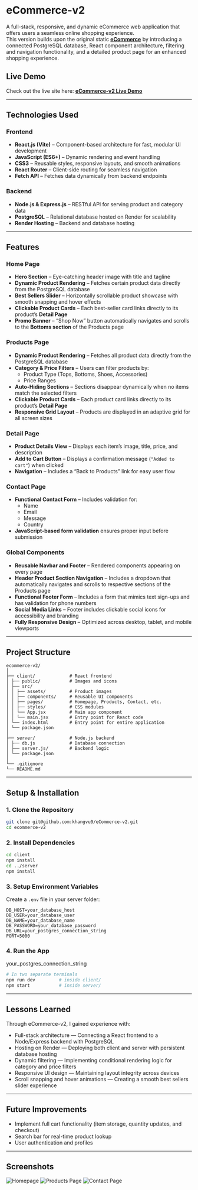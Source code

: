 # eCommerce-v2

A full-stack, responsive, and dynamic eCommerce web application that offers users a seamless online shopping experience.  
This version builds upon the original static **[eCommerce](https://github.com/khangvu0/eCommerce)** by introducing a connected PostgreSQL database, React component architecture, filtering and navigation functionality, and a detailed product page for an enhanced shopping experience.

## Live Demo

Check out the live site here: **[eCommerce-v2 Live Demo](https://ecommerce-v2-q1i4.onrender.com)**

---

## Technologies Used

### **Frontend**

-   **React.js (Vite)** – Component-based architecture for fast, modular UI development
-   **JavaScript (ES6+)** – Dynamic rendering and event handling
-   **CSS3** – Reusable styles, responsive layouts, and smooth animations
-   **React Router** – Client-side routing for seamless navigation
-   **Fetch API** – Fetches data dynamically from backend endpoints

### **Backend**

-   **Node.js & Express.js** – RESTful API for serving product and category data
-   **PostgreSQL** – Relational database hosted on Render for scalability
-   **Render Hosting** – Backend and database hosting

---

## Features

### Home Page

-   **Hero Section** – Eye-catching header image with title and tagline
-   **Dynamic Product Rendering** – Fetches certain product data directly from the PostgreSQL database
-   **Best Sellers Slider** – Horizontally scrollable product showcase with smooth snapping and hover effects
-   **Clickable Product Cards** – Each best-seller card links directly to its product’s **Detail Page**
-   **Promo Banner** – “Shop Now” button automatically navigates and scrolls to the **Bottoms section** of the Products page

### Products Page

-   **Dynamic Product Rendering** – Fetches all product data directly from the PostgreSQL database
-   **Category & Price Filters** – Users can filter products by:
    -   Product Type (Tops, Bottoms, Shoes, Accessories)
    -   Price Ranges
-   **Auto-Hiding Sections** – Sections disappear dynamically when no items match the selected filters
-   **Clickable Product Cards** – Each product card links directly to its product’s **Detail Page**
-   **Responsive Grid Layout** – Products are displayed in an adaptive grid for all screen sizes

### Detail Page

-   **Product Details View** – Displays each item’s image, title, price, and description
-   **Add to Cart Button** – Displays a confirmation message (`"Added to cart"`) when clicked
-   **Navigation** – Includes a “Back to Products” link for easy user flow

### Contact Page

-   **Functional Contact Form** – Includes validation for:
    -   Name
    -   Email
    -   Message
    -   Country
-   **JavaScript-based form validation** ensures proper input before submission

### Global Components

-   **Reusable Navbar and Footer** – Rendered components appearing on every page
-   **Header Product Section Navigation** – Includes a dropdown that automatically navigates and scrolls to respective sections of the Products page
-   **Functional Footer Form** – Includes a form that mimics text sign-ups and has validation for phone numbers
-   **Social Media Links** – Footer includes clickable social icons for accessibility and branding
-   **Fully Responsive Design** – Optimized across desktop, tablet, and mobile viewports

---

## Project Structure

```
ecommerce-v2/
│
├── client/             # React frontend
│ ├── public/           # Images and icons
│ ├── src/
│ │ ├── assets/         # Product images
│ │ ├── components/     # Reusable UI components
│ │ ├── pages/          # Homepage, Products, Contact, etc.
│ │ ├── styles/         # CSS modules
│ │ └── App.jsx         # Main app component
│ │ └── main.jsx        # Entry point for React code
│ └── index.html        # Entry point for entire application
│ └── package.json
│
├── server/             # Node.js backend
│ ├── db.js             # Database connection
│ ├── server.js/        # Backend logic
│ └── package.json
│
└── .gitignore
└── README.md
```

---

## Setup & Installation

### 1. Clone the Repository

```bash
git clone git@github.com:khangvu0/eCommerce-v2.git
cd ecommerce-v2
```

### 2. Install Dependencies

```bash
cd client
npm install
cd ../server
npm install
```

### 3. Setup Environment Variables

Create a `.env` file in your server folder:

```
DB_HOST=your_database_host
DB_USER=your_database_user
DB_NAME=your_database_name
DB_PASSWORD=your_database_password
DB_URL=your_postgres_connection_string
PORT=5000
```

### 4. Run the App

your_postgres_connection_string

```bash
# In two separate terminals
npm run dev         # inside client/
npm start           # inside server/
```

---

## Lessons Learned

Through eCommerce-v2, I gained experience with:

-   Full-stack architecture — Connecting a React frontend to a Node/Express backend with PostgreSQL
-   Hosting on Render — Deploying both client and server with persistent database hosting
-   Dynamic filtering — Implementing conditional rendering logic for category and price filters
-   Responsive UI design — Maintaining layout integrity across devices
-   Scroll snapping and hover animations — Creating a smooth best sellers slider experience

---

## Future Improvements

-   Implement full cart functionality (item storage, quantity updates, and checkout)
-   Search bar for real-time product lookup
-   User authentication and profiles

---

## Screenshots

![Homepage](/client/src/assets/screenshot1.png)
![Products Page](/client/src/assets/screenshot2.png)
![Contact Page](/client/src/assets/screenshot3.png)
